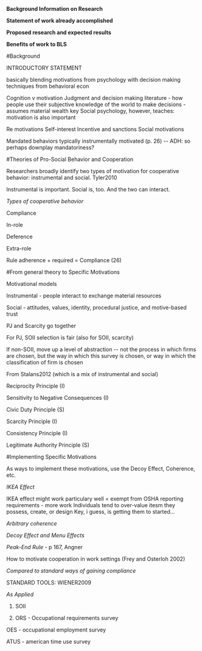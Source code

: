**Background Information on Research**

**Statement of work already accomplished**

**Proposed research and expected results**

**Benefits of work to BLS**



#Background

INTRODUCTORY STATEMENT

basically blending motivations from psychology with decision making techniques from behavioral econ 

Cognition v motivation
Judgment and decision making literature - how people use their subjective knowledge of the world to make decisions - assumes material wealth key
Social psychology, however, teaches: motivation is also important 

Re motivations
Self-interest 
Incentive and sanctions
Social motivations

Mandated behaviors typically instrumentally motivated (p. 26) -- ADH: so perhaps downplay mandatoriness? 


#Theories of Pro-Social Behavior and Cooperation 

Researchers broadly identify two types of motivation for cooperative behavior: instrumental and social. Tyler2010

Instrumental is important. Social is, too. And the two can interact.

*Types of cooperative behavior*

Compliance

In-role

Deference

Extra-role

Rule adherence + required = Compliance (26) 


#From general theory to Specific Motivations

Motivational models

Instrumental - people interact to exchange material resources 

Social - attitudes, values, identity, procedural justice, and motive-based trust

PJ and Scarcity go together

For PJ, SOII selection is fair (also for SOII, scarcity) 

If non-SOII, move up a level of abstraction -- not the process in which firms are chosen, but the way in which this survey is chosen, or way in which the classification of firm is chosen


From Stalans2012 (which is a mix of instrumental and social) 
 
Reciprocity Principle (I)

Sensitivity to Negative Consequences (I)

Civic Duty Principle (S)

Scarcity Principle (I)

Consistency Principle (I)

Legitimate Authority Principle (S) 


#Implementing Specific Motivations

As ways to implement these motivations, use the Decoy Effect, Coherence, etc. 

*IKEA Effect*

IKEA effect might work particulary well = exempt from OSHA reporting requirements - more work 
Individuals tend to over-value itesm they possess, create, or design
Key, i guess, is getting them to started...

*Arbitrary coherence*

 

*Decoy Effect and Menu Effects*


*Peak-End Rule* - p 167, Angner


How to motivate cooperation in work settings (Frey and Osterloh 2002)

*Compared to standard ways of gaining compliance* 

STANDARD TOOLS: WIENER2009




*As Applied*

1. SOII

2. ORS - Occupational requirements survey

OES - occupational employment survey

ATUS - american time use survey






  
